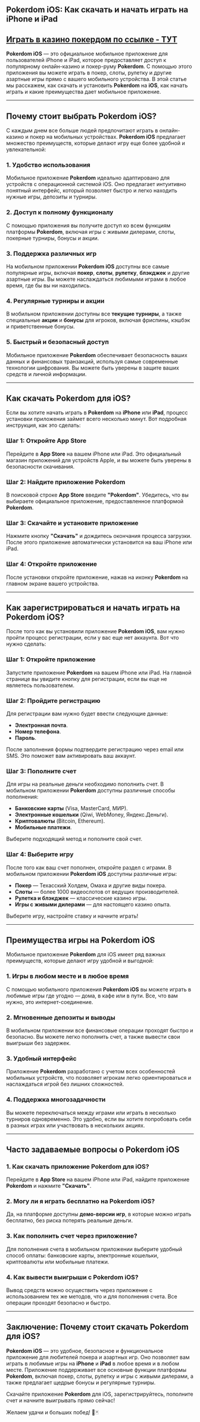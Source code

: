## Pokerdom iOS: Как скачать и начать играть на iPhone и iPad

## [**Играть в казино покердом по ссылке - ТУТ**](https://brandplay.link/FwVc4f)

**Pokerdom iOS** — это официальное мобильное приложение для пользователей iPhone и iPad, которое предоставляет доступ к популярному онлайн-казино и покер-руму **Pokerdom**. С помощью этого приложения вы можете играть в покер, слоты, рулетку и другие азартные игры прямо с вашего мобильного устройства. В этой статье мы расскажем, как скачать и установить **Pokerdom** на **iOS**, как начать играть и какие преимущества дает мобильное приложение.

***

## Почему стоит выбрать Pokerdom iOS?

С каждым днем все больше людей предпочитают играть в онлайн-казино и покер на мобильных устройствах. **Pokerdom iOS** предлагает множество преимуществ, которые делают игру еще более удобной и увлекательной:

### 1. **Удобство использования**

Мобильное приложение **Pokerdom** идеально адаптировано для устройств с операционной системой iOS. Оно предлагает интуитивно понятный интерфейс, который позволяет быстро и легко находить нужные игры, депозиты и турниры.

### 2. **Доступ к полному функционалу**

С помощью приложения вы получите доступ ко всем функциям платформы **Pokerdom**, включая игры с живыми дилерами, слоты, покерные турниры, бонусы и акции.

### 3. **Поддержка различных игр**

На мобильном приложении **Pokerdom iOS** доступны все самые популярные игры, включая **покер**, **слоты**, **рулетку**, **блэкджек** и другие азартные игры. Вы можете наслаждаться любимыми играми в любое время, где бы вы ни находились.

### 4. **Регулярные турниры и акции**

В мобильном приложении доступны все **текущие турниры**, а также специальные **акции** и **бонусы** для игроков, включая фриспины, кэшбэк и приветственные бонусы.

### 5. **Быстрый и безопасный доступ**

Мобильное приложение **Pokerdom** обеспечивает безопасность ваших данных и финансовых транзакций, используя самые современные технологии шифрования. Вы можете быть уверены в защите ваших средств и личной информации.

***

## Как скачать Pokerdom для iOS?

Если вы хотите начать играть в **Pokerdom** на **iPhone** или **iPad**, процесс установки приложения займет всего несколько минут. Вот подробная инструкция, как это сделать:

### Шаг 1: Откройте App Store

Перейдите в **App Store** на вашем iPhone или iPad. Это официальный магазин приложений для устройств Apple, и вы можете быть уверены в безопасности скачивания.

### Шаг 2: Найдите приложение Pokerdom

В поисковой строке **App Store** введите **"Pokerdom"**. Убедитесь, что вы выбираете официальное приложение, предоставленное платформой **Pokerdom**.

### Шаг 3: Скачайте и установите приложение

Нажмите кнопку **"Скачать"** и дождитесь окончания процесса загрузки. После этого приложение автоматически установится на ваш iPhone или iPad.

### Шаг 4: Откройте приложение

После установки откройте приложение, нажав на иконку **Pokerdom** на главном экране вашего устройства.

***

## Как зарегистрироваться и начать играть на Pokerdom iOS?

После того как вы установили приложение **Pokerdom iOS**, вам нужно пройти процесс регистрации, если у вас еще нет аккаунта. Вот что нужно сделать:

### Шаг 1: Откройте приложение

Запустите приложение **Pokerdom** на вашем iPhone или iPad. На главной странице вы увидите кнопку для регистрации, если вы еще не являетесь пользователем.

### Шаг 2: Пройдите регистрацию

Для регистрации вам нужно будет ввести следующие данные:

* **Электронная почта**.
* **Номер телефона**.
* **Пароль**.

После заполнения формы подтвердите регистрацию через email или SMS. Это поможет вам активировать ваш аккаунт.

### Шаг 3: Пополните счет

Для игры на реальные деньги необходимо пополнить счет. В мобильном приложении **Pokerdom** доступны различные способы пополнения:

* **Банковские карты** (Visa, MasterCard, МИР).
* **Электронные кошельки** (Qiwi, WebMoney, Яндекс.Деньги).
* **Криптовалюты** (Bitcoin, Ethereum).
* **Мобильные платежи**.

Выберите подходящий метод и пополните свой счет.

### Шаг 4: Выберите игру

После того как ваш счет пополнен, откройте раздел с играми. В мобильном приложении **Pokerdom iOS** доступны различные игры:

* **Покер** — Техасский Холдем, Омаха и другие виды покера.
* **Слоты** — более 1000 видеослотов от ведущих производителей.
* **Рулетка и блэкджек** — классические казино игры.
* **Игры с живыми дилерами** — для настоящего казино опыта.

Выберите игру, настройте ставку и начните играть!

***

## Преимущества игры на Pokerdom iOS

Мобильное приложение **Pokerdom** для iOS имеет ряд важных преимуществ, которые делают игру удобной и выгодной:

### 1. **Игры в любом месте и в любое время**

С помощью мобильного приложения **Pokerdom iOS** вы можете играть в любимые игры где угодно — дома, в кафе или в пути. Все, что вам нужно, это интернет-соединение.

### 2. **Мгновенные депозиты и выводы**

В мобильном приложении все финансовые операции проходят быстро и безопасно. Вы можете легко пополнить счет, а также вывести свои выигрыши без задержек.

### 3. **Удобный интерфейс**

Приложение **Pokerdom** разработано с учетом всех особенностей мобильных устройств, что позволяет игрокам легко ориентироваться и наслаждаться игрой без лишних сложностей.

### 4. **Поддержка многозадачности**

Вы можете переключаться между играми или играть в несколько турниров одновременно. Это удобно, если вы хотите попробовать себя в разных играх или участвовать в нескольких акциях.

***

## Часто задаваемые вопросы о Pokerdom iOS

### 1. **Как скачать приложение Pokerdom для iOS?**

Перейдите в **App Store** на вашем iPhone или iPad, найдите приложение **Pokerdom** и нажмите **"Скачать"**.

### 2. **Могу ли я играть бесплатно на Pokerdom iOS?**

Да, на платформе доступны **демо-версии игр**, в которые можно играть бесплатно, без риска потерять реальные деньги.

### 3. **Как пополнить счет через приложение?**

Для пополнения счета в мобильном приложении выберите удобный способ оплаты: банковские карты, электронные кошельки, криптовалюты или мобильные платежи.

### 4. **Как вывести выигрыши с Pokerdom iOS?**

Вывод средств можно осуществить через приложение с использованием тех же методов, что и для пополнения счета. Все операции проходят безопасно и быстро.

***

## Заключение: Почему стоит скачать Pokerdom для iOS?

**Pokerdom iOS** — это удобное, безопасное и функциональное приложение для любителей покера и азартных игр. Оно позволяет вам играть в любимые игры на **iPhone** и **iPad** в любое время и в любом месте. Приложение поддерживает все основные функции платформы **Pokerdom**, включая покер, слоты, рулетку и игры с живыми дилерами, а также предлагает щедрые бонусы и регулярные турниры.

Скачайте приложение **Pokerdom** для iOS, зарегистрируйтесь, пополните счет и начните выигрывать прямо сейчас!

Желаем удачи и больших побед! 🎰🃏
